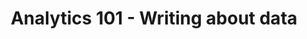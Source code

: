 ---
title: "Analytics 101 - Writing about data"
publishDate: "2025-06-29"
description: "Learn how to apply common experimental methods (DiD, A/B tests)"
tags: ["teaching", "data-analytics"]
draft: false
---